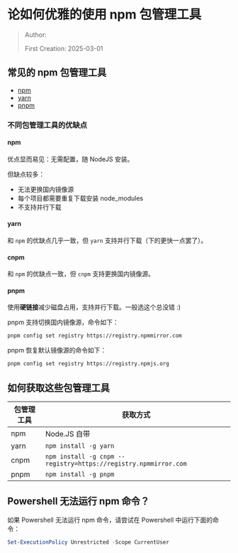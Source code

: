 # 论如何优雅的使用 npm 包管理工具

> Author:
> 
> First Creation: 2025-03-01

## 常见的 npm 包管理工具

- [npm](https://www.npmjs.com/)
- [yarn](https://yarnpkg.com/)
- [pnpm](https://pnpm.io/zh-CN/)

### 不同包管理工具的优缺点

#### npm

优点显而易见：无需配置，随 NodeJS 安装。

但缺点较多：
- 无法更换国内镜像源
- 每个项目都需要重复下载安装 node_modules
- 不支持并行下载

#### yarn

和 `npm` 的优缺点几乎一致，但 `yarn` 支持并行下载（下的更快一点罢了）。

#### cnpm

和 `npm` 的优缺点一致，但 `cnpm` 支持更换国内镜像源。

#### pnpm

使用**硬链接**减少磁盘占用，支持并行下载。一般选这个总没错 :)

pnpm 支持切换国内镜像源，命令如下：

```bash
pnpm config set registry https://registry.npmmirror.com
```

pnpm 恢复默认镜像源的命令如下：

```bash
pnpm config set registry https://registry.npmjs.org
```

## 如何获取这些包管理工具

|包管理工具| 获取方式                                                            |
|---|-----------------------------------------------------------------|
|npm| Node.JS 自带                                                      |
|yarn| `npm install -g yarn`                                           |
|cnpm| `npm install -g cnpm --registry=https://registry.npmmirror.com` |
|pnpm| `npm install -g pnpm`                                           |

## Powershell 无法运行 npm 命令？

如果 Powershell 无法运行 npm 命令，请尝试在 Powershell 中运行下面的命令：

```powershell
Set-ExecutionPolicy Unrestricted -Scope CurrentUser
```